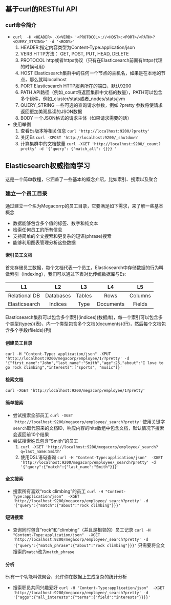 ## 基于curl的RESTful API
### curl命令简介
* `curl  -H <HEADER> -X<VERB> '<PROTOCOL>://<HOST>:<PORT>/<PATH>?<QUERY_STRING>' -d '<BODY>'`
    1. HEADER:指定内容类型为Content-Type:application/json
    1. VERB HTTP方法： GET, POST, PUT, HEAD, DELETE
    2. PROTOCOL http或者https协议（只有在Elasticsearch前面有https代理的时候可用）
    3. HOST Elasticsearch集群中的任何一个节点的主机名，如果是在本地的节点，那么就叫localhost
    4. PORT Elasticsearch HTTP服务所在的端口，默认9200
    5. PATH API路径（例如_count将返回集群中文档的数量），PATH可以包含多个组件，例如_cluster/stats或者_nodes/stats/jvm
    6. QUERY_STRING 一些可选的查询请求参数，例如 ?pretty 参数将使请求返回更加美观易读的JSON数据
    7. BODY 一个JSON格式的请求主体（如果请求需要的话）
* 使用举例
    1. 查看Es版本等相关信息
    `curl 'http://localhost:9200/?pretty'`
    2. 关闭Es
    `curl -XPOST 'http://localhost:9200/_shutdown'`
    3. 计算集群中的文档数量
    `curl -XGET 'http://localhost:9200/_count?pretty' -d '{"query": {"match_all": {}}} '`
## Elasticsearch权威指南学习
这是一个简单教程，它涵盖了一些基本的概念介绍，比如索引、搜索以及聚合
### 建立一个员工目录
通过建立一个名为Megacorrp的员工目录，它要满足如下需求，来了解一些基本概念
* 数据能够包含多个值的标签、数字和纯文本
* 检索任何员工的所有信息
* 支持简单的全文搜索和更复杂的短语(phrase)搜索
* 能够利用图表管理分析这些数据
#### 索引员工文档
首先存储员工数据，每个文档代表一个员工，Elasticsearch中存储数据的行为叫做索引（indexing），我们可以通过下表对比传统数据库与Es:

L1|L2|L3|L4|L5
:-:|:-:|:-:|:-:|:-:
Relational DB|Databases|Tables|Rows|Columns
Elasticsearch|Indices|Type|Documents|Fields

Elasticsearch集群可以包含多个索引(indices)(数据库)，每一个索引可以包含多个类型(types)(表)，内一个类型包含多个文档(documents)(行)，然后每个文档包含多个字段(filelds)(列)
#### 创建员工目录
   `curl -H "Content-Type: application/json" -XPUT 'http://localhost:9200/megacorp/employee/1/?pretty' -d '{"first_name":"John","last_name":"Smith","age":25,"about":"I love to go rock climbing","interests":["sports", "music"]}'`
#### 检索文档
   `curl -XGET 'http://localhost:9200/megacorp/employee/1?pretty'`
#### 简单搜索
* 尝试搜索全部员工
  `curl -XGET 'http://localhost:9200/megacorp/employee/_search?pretty'`
  使用关键字`search`取代原来的文档ID，响应内容的hits数组中包含文档，默认情况下搜索会返回前10个结果
* 尝试搜索姓氏包含“Smith”的员工
  1. `curl -XGET 'http://localhost:9200/megacorp/employee/_search?q=last_name:Smith'`
  2. 使用DSL语句查询
    `curl -H "Content-Type:application/json"  -XGET 'http://localhost:9200/megacorp/employee/_search?pretty' -d '{"query":{"match":{"last_name":"Smith"}}}'`
#### 全文搜索
* 搜索所有喜欢“rock climbing”的员工
  `curl -H "Content-Type:application/json"  -XGET 'http://localhost:9200/megacorp/employee/_search?pretty' -d '{"query":{"match":{"about":"rock climbing"}}}'`
#### 短语搜索
* 查询同时包含“rock”和“climbing”（并且是相邻的）员工记录
  `curl -H "Content-Type:application/json"  -XGET 'http://localhost:9200/megacorp/employee/_search?pretty' -d '{"query":{"match_phrase":{"about":"rock climbing"}}}'`
  只需要将全文搜索的`match`改为`match_phrase`
#### 分析
  Es有一个功能叫做聚合，允许你在数据上生成复杂的统计分析
* 搜索职员共同兴趣爱好
  `curl -H "Content-Type:application/json"  -XGET 'http://localhost:9200/megacorp/employee/_search?pretty' -d '{"aggs":{"all_interests":{"terms":{"field":"interests"}}}}'`


